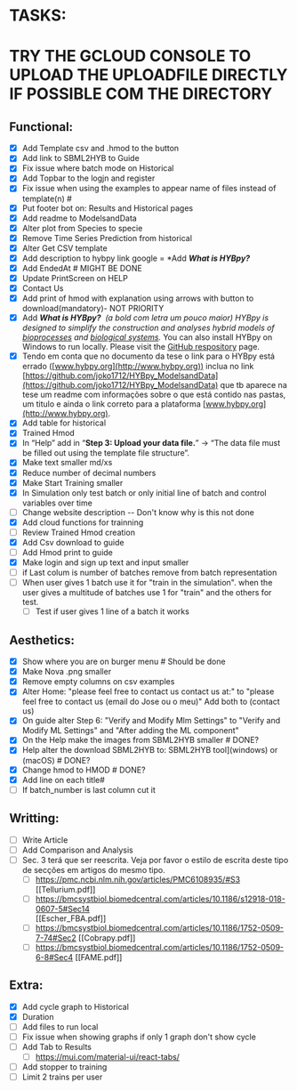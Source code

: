 # TASKS:

# TRY THE GCLOUD CONSOLE TO UPLOAD THE UPLOADFILE DIRECTLY IF POSSIBLE COM THE DIRECTORY

## Functional:
- [x] Add Template csv and .hmod to the button
- [x] Add link to SBML2HYB to Guide
- [x] Fix issue where batch mode on Historical
- [x] Add Topbar to the logjn and register 
- [x] Fix issue when using the examples to appear name of files instead of template(n) #
- [x] Put footer bot on: Results and Historical pages 
- [x] Add readme to ModelsandData
- [x] Alter plot from Species to specie
- [x] Remove Time Series Prediction from historical 
- [x] Alter Get CSV template
- [x] Add description to hybpy link google = *Add **_What is HYBpy?_**
- [x] Add EndedAt # MIGHT BE DONE
- [x] Update PrintScreen on HELP
- [x] Contact Us
- [x] Add print of hmod with explanation using arrows with button to download(mandatory)- NOT PRIORITY 
- [x] Add **_What is HYBpy?_**  _(a bold com letra um pouco maior)_ _HYBpy is designed to simplify the construction and analyses hybrid models of [bioprocesses](__[https://www.sciencedirect.com/science/article/pii/S0098135422002897?via%3Dihub#abs0001](https://www.sciencedirect.com/science/article/pii/S0098135422002897?via%3Dihub#abs0001)__) and [biological systems](__[https://www.mdpi.com/2673-2688/4/1/14#B25-ai-04-00014](https://www.mdpi.com/2673-2688/4/1/14#B25-ai-04-00014)__)._ You can also install HYBpy on Windows to run locally. Please visit the [GitHub respository](__[https://github.com/joko1712/HYBpy](https://github.com/joko1712/HYBpy)__) page.
- [x] Tendo em conta que no documento da tese o link para o HYBpy está errado ([www.hybpy.org](http://www.hybpy.org)) inclua no link [https://github.com/joko1712/HYBpy_ModelsandData](https://github.com/joko1712/HYBpy_ModelsandData) que tb aparece na tese um readme com informações sobre o que está contido nas pastas, um titulo e ainda o link correto para a plataforma [www.hybpy.org](http://www.hybpy.org).
- [x] Add table for historical
- [x] Trained Hmod
- [x] In “Help” add in “**Step 3: Upload your data file.**” -> “The data file must be filled out using the template file structure”.
- [x] Make text smaller md/xs 
- [x] Reduce number of  decimal numbers
- [x] Make Start Training smaller
- [x] In Simulation only test batch or only initial line of batch and control variables over time
- [ ] Change website description -- Don't know why is this not done
- [x] Add cloud functions for trainning
- [ ] Review Trained Hmod creation
- [x] Add Csv download to guide
- [ ] Add Hmod print to guide
- [x] Make login and sign up text and input smaller
- [ ] if Last colum is number of batches remove from batch representation
- [ ] When user gives 1 batch use it for "train in the simulation". when the user gives a multitude of batches use 1 for "train" and the others for test. 
	- [ ] Test if user gives 1 line of a batch it works

## Aesthetics:
- [x] Show where you are on burger menu # Should be done
- [x] Make Nova .png smaller
- [x] Remove empty columns on csv examples
- [x] Alter Home: "please feel free to contact us contact us at:" to "please feel free to contact us (email do Jose ou o meu)"  Add both to (contact us)
- [x] On guide alter Step 6: "Verify and Modify Mlm Settings" to "Verify and Modify ML Settings" and "After adding the ML component" 
- [x] On the Help make the images from SBML2HYB smaller # DONE?
- [x] Help alter the download SBML2HYB to: SBML2HYB tool](windows) or  (macOS) # DONE?
- [x] Change hmod to HMOD # DONE?
- [x] Add line on each title#
- [ ] If batch_number is last column cut it
## Writting:
- [ ] Write Article
- [ ] Add Comparison and Analysis
- [ ] Sec. 3 terá que ser reescrita. Veja por favor o estilo de escrita deste tipo de secções em artigos do mesmo tipo.
	- [ ] https://pmc.ncbi.nlm.nih.gov/articles/PMC6108935/#S3 
		    [[Tellurium.pdf]]
	- [ ] https://bmcsystbiol.biomedcentral.com/articles/10.1186/s12918-018-0607-5#Sec14  
			[[Escher_FBA.pdf]]
	- [ ] https://bmcsystbiol.biomedcentral.com/articles/10.1186/1752-0509-7-74#Sec2 
			[[Cobrapy.pdf]]
	- [ ] https://bmcsystbiol.biomedcentral.com/articles/10.1186/1752-0509-6-8#Sec4
			[[FAME.pdf]]
## Extra:
- [x] Add cycle graph to Historical
- [x] Duration
- [ ] Add files to run local
- [ ] Fix issue when showing graphs if only 1 graph don't show cycle 
- [ ] Add Tab to Results
	- [ ] https://mui.com/material-ui/react-tabs/
- [ ] Add stopper to training
- [ ] Limit 2 trains per user